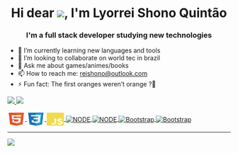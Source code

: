 <h1 align="center">Hi dear <img src="https://raw.githubusercontent.com/kaueMarques/kaueMarques/master/hi.gif" width="30px">, I'm Lyorrei Shono Quintão</h1>
<h3 align="center">I'm a full stack developer studying new technologies</h3>

- 🌱 I’m currently learning new languages and tools
- 👯 I’m looking to collaborate on world tec in brazil
- 💬 Ask me about games/animes/books
- 📫 How to reach me: reishono@outlook.com
- ⚡ Fun fact: The first oranges weren’t orange ?🤔


<div style="display: inline-block"  align="center" >
  <a href="https://github.com/lyorrei">
  <img height="150em" src="https://github-readme-stats.vercel.app/api?username=lyorrei&show_icons=true&theme=dracula&include_all_commits=true&count_private=true"/>
  <img height="150em" src="https://github-readme-stats.vercel.app/api/top-langs/?username=lyorrei&layout=compact&langs_count=7&theme=dracula"/>
</div>
  
   <div style="display: inline_block"><br>
  <img align="center" alt="HTML" height="30" width="40" src="https://raw.githubusercontent.com/devicons/devicon/master/icons/html5/html5-original.svg">
  <img align="center" alt="CSS" height="30" width="40" src="https://raw.githubusercontent.com/devicons/devicon/master/icons/css3/css3-original.svg">
  <img align="center" alt="Js" height="30" width="40" src="https://raw.githubusercontent.com/devicons/devicon/master/icons/javascript/javascript-plain.svg">
  
     
  <img align="center" alt="NODE" height="30" width="40" src="https://www.google.com/url?sa=i&url=https%3A%2F%2Fpt.wikipedia.org%2Fwiki%2FFicheiro%3ANextjs-logo.svg&psig=AOvVaw1cOWIe3-WVbUUwMPZeoEIo&ust=1650991698092000&source=images&cd=vfe&ved=0CAwQjRxqFwoTCKjVk8DVr_cCFQAAAAAdAAAAABAD" />
  <img align="center" alt="NODE" height="30" width="40" src="https://cdn.jsdelivr.net/gh/devicons/devicon/icons/nodejs/nodejs-original.svg" />
  <img align="center" alt="Bootstrap" height="30" width="40" src="https://cdn.jsdelivr.net/gh/devicons/devicon/icons/bootstrap/bootstrap-original.svg" />
  <img align="center" alt="Bootstrap" height="30" width="40" src="https://cdn.jsdelivr.net/gh/devicons/devicon/icons/godot/godot-original.svg" />

    
          
</div>
  
  <hr></hr>
  
<div> 
   <a href="https://www.instagram.com/https://www.instagram.com/lyorrei/" target="_blank"><img src="https://img.shields.io/badge/-Instagram-%23E4405F?style=for-the-badge&logo=instagram&logoColor=white" target="_blank"></a>
  

  </div>

</div>
 
  
 
</div>
 

